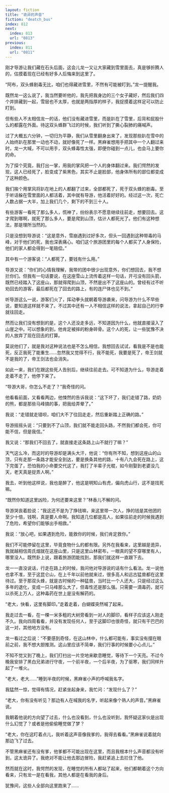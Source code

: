 ```yaml
---
layout: fiction
title: "诡异的声音"
fiction: "deatch_bus"
index: 812
next:
  index: 813
  url: "0813"
previous:
  index: 811
  url: "0811"
---
```

刚才导游让我们藏在石头后面，这会儿龙一又让大家藏到雪里面去，真是够折腾人的，估摸着现在已经有好多人后悔来到这里了。

“阿布，双头蜂剧毒无比，咱们也得藏进雪里，不然有可能被盯到。”龙一提醒我。

既然龙一这么说了，我当然要听他的，我先把我身边的三个女子藏好，然后我们四个并排藏到一起，雪层也不太厚，也就是两指厚的样子，我捉摸着这样足可以防止盯到。

但有些人不太相信龙一的话，他们没有藏进雪里，而是趴在了雪里，后背和屁股什么的都露在外面。待这双头蜂群飞过的时候，我们听到了撕心裂肺的痛喊声。

过了大概五六分钟，一切归为平静，我们从雪里翻身出来了，发现那些趴在雪中的人始终趴在那里一动也不动，就好像死了一样。黑麻雀想用手把其中一个人翻过来时，龙一大喊，不可以用手，双头蜂毒性太强，即便你碰到一点儿，也会马上要你的命。

为了探个究竟，我打出一掌，用我的掌风把一个人的身体翻过来。我们愕然的发现，这人已经死了，脸变成了紫黑色，其实不止是脸部，他身体所有的部位都变成了这种颜色。

我们挨个用掌风将趴在地上的人都翻了过来，全部都死了，死于双头蜂的剧毒。至于听话躲在雪里面的人都活着，其中就有导游，他活着好好的。经过这一次，死亡人数占据一大半，加上我们几个，剩下的不到三十人。

有些游客一看死了那么多人，慌神了，纷纷表示不愿意继续往前走，想要回去。这才爬到哪啊，就死了那么多人，要是爬到山顶，估计人都死光了。他们有这种想法，那是理所当然的。

只是没想到导游说：“这是意外，雪崩遇到过好多次，但头一回遇到这种带毒的马峰，对于他们的死，我也深表痛心。咱们这个旅游团里的每个人都买了人身保险，他们的家人都会得到一笔赔偿。”

其中有一个游客说：“人都死了，要钱有什么用。”

导游又说：“你们的心情我理解，我带的团中很少出现意外，你们想回去，我不想拦你们。但我有一句话要说，在这座雪山上流传着这样一句话，开弓没有回头箭，既然已经踏入了这座山，那就得爬到山顶，不然是出不了这座山的。曾经有过不听劝回去的游客，最后都死在了回去的路上，有的连尸体也见不到。”

听导游这么一说，游客们火了，挥动拳头就朝着导游袭来，问导游为什么不早些说，要知道这样就不来了。不过其中还有一人不相信这样的说法，拿起自己的行李就往回走。

然而让我们没有想到的是，这个人还没走多远，不知道因为什么，他就直接滚入了山崖之中。可以想象的到，他肯定被摔的粉身碎骨。这个人的死，让一些犹豫不决的人放弃了现在回去的打算。

莫说他们了，就是我对这种说法也是不怎么相信，我想回去试试，看我是不是也能死，反正我死了能重生……忽然我又觉得不行，我不能死，我要是死了，帝王剑就不是我的了，帝王剑法也会消失。

如此一来，我们在跟这些死人告别后，继续往前走去。可不知道为什么，导游走着走着不走了，他停下来了。

“导游大哥，你怎么不走了？”我奇怪的问。

他看看前面，又看看两边，他悚然的告诉我说：“这下坏了，我们走错了路，奶奶的熊，都是那些马峰搞的事，把我给弄晕了。”

我说：“走错就走错呗，咱们大不了往回走走，然后重新踏上正确的路。”

导游摇摇头说：“只要到不了山顶，我们就不能走回头路，不然我们都会死，你可能不信，但是我信。”

我又说：“那我们不回去了，就直接走这条路上山不就行了嘛？”

天气这么冷，而这时的导游却是满头大汗，他说：“你有所不知，想到这座山的山顶，只有走那一条路才能安全到达，要是换条其他的路，十有八九会死在路上，这下完蛋了，恐怕我的小命要交代这了，我打了半辈子光棍，如今刚娶到老婆没几天，老天真是捉弄人啊。”

我去，听到他这样说，我也是醉了，他这是明知山有虎，偏向虎山行，这不是找死嘛。

“既然你知道这里凶险，为何还要来这里？”林香儿不解的问。

导游哭丧着脸说：“我这还不是为了挣钱嘛，来这里带一次人，挣的钱是其他团的至少十倍，钱啊，真是要人命啊。我知道几位都是高人，如果往前走的时候我遇到了危险，希望你们能够出手相救。”

我说：“放心吧，如果遇到危险，能救你的时候，我们肯定救你。”

我们不可能停留在这里，毕竟食物什么的都有限。另外在我看来，这里越是诡异，我就越相信周氏烟就在这座山里，只是这里山林密布，一眼真的望不穿哪里有人，哪里没人。既然卦上说，跟着旅游团能找到，那我们就这样一直跟下去。

龙一一直没说话，行走在路上的时候，我问他对导游说的话有什么看法。龙一说他也拿不准，至于这昆仑山，在上千年以前他就来过，很多高人和远古猛兽都在这里待过。至于那双头蜂，就是古时候的一种猛兽，当时比一个人还大，只是经过这么多年的退化，变成一只马峰那么大了，但毒性还是那么强。只需要一滴毒药，就可以杀死上万人，这种毒药在世上是没有解药的。

“老大，快看，这里有脚印。”走着走着，白蝴蝶突然喊了起来。

我走过去一看，在一棵一米多粗的大树旁看到一对人的脚印，看样子应该这人刚走不久。我向四周看看，并没有发现任何人，至于这脚印也很奇怪，就只有干巴巴的这一对，其他地方没有。

龙一看过之后说：“不要感到奇怪，在这山林中，什么都可能有，事实没有摆在眼前之前，我不想大胆推测。这山里应该不简单，我们行事的时候要小心点儿。”

不知不觉又到了晚上，我们打扫出一片空地来歇息睡觉，等待下一个天亮。不过今晚我安排了黑白兄弟进行守夜，一个前半夜，一个后半夜，为了驱寒，我们同样升起了一堆火。

“老大，老大……”睡到半夜的时候，黑麻雀小声的呼喊我名字。

我猛然一惊，觉得有情况，赶紧坐起身来，我忙问：“发现什么了？”

“老大，你有没有听见？那边有人在喊我的名字，听起来像个熟人的声音。”黑麻雀说。

我朝着他说的方向望了过去，什么也没看到，什么也没听到，我怀疑这家伙是出现什么幻觉了？或者是他偷偷睡觉做了梦？

“老大，你在这盯着点儿，我听着这声音像我爹的，我得去看看。”黑麻雀说着就向那边飞了过去。

不管黑麻雀还有没有爹，他爹都不可能出现在这里，而且我根本什么声音都没有听到，这太诡异了。我绝对不能让他去那边冒险，我赶紧追上去拦住了他。

然而就在这时，我愕然的发现，在睡觉的所有人都站了起来，他们都朝着这个方向看来，只有龙一是在看我，其他人都是在看我的身后。

犹豫间，这些人全部向这里跑来了……